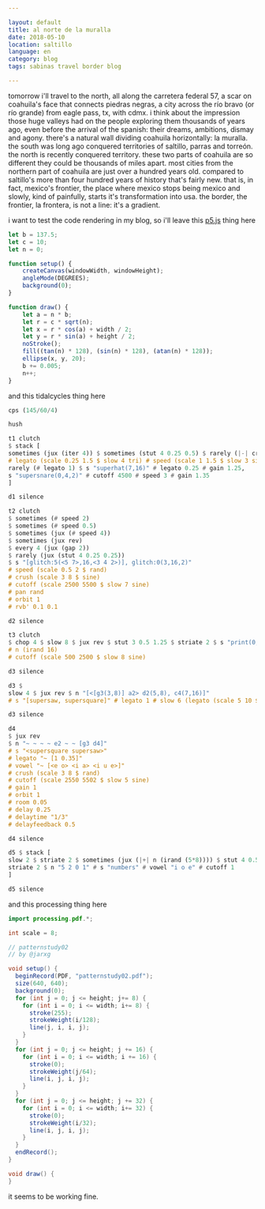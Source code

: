 ```yaml
---

layout: default
title: al norte de la muralla
date: 2018-05-10
location: saltillo
language: en
category: blog
tags: sabinas travel border blog

---
```


tomorrow i'll travel to the north, all along the carretera federal 57, a scar on coahuila's face that connects piedras negras, a city across the río bravo (or río grande) from eagle pass, tx, with cdmx. i think about the impression those huge valleys had on the people exploring them thousands of years ago, even before the arrival of the spanish: their dreams, ambitions, dismay and agony. there's a natural wall dividing coahuila horizontally: la muralla. the south was long ago conquered territories of saltillo, parras and torreón. the north is recently conquered territory. these two parts of coahuila are so different they could be thousands of miles apart. most cities from the northern part of coahuila are just over a hundred years old. compared to saltillo's more than four hundred years of history that's fairly new. that is, in fact, mexico's frontier, the place where mexico stops being mexico and slowly, kind of painfully, starts it's transformation into usa. the border, the frontier, la frontera, is not a line: it's a gradient.

i want to test the code rendering in my blog, so i'll leave this [p5.js](https://p5js.org/) thing here

```js
let b = 137.5;
let c = 10;
let n = 0;

function setup() {
    createCanvas(windowWidth, windowHeight);
    angleMode(DEGREES);
    background(0);
}

function draw() {
    let a = n * b;
    let r = c * sqrt(n);
    let x = r * cos(a) + width / 2;
    let y = r * sin(a) + height / 2;
    noStroke();
    fill((tan(n) * 128), (sin(n) * 128), (atan(n) * 128));
    ellipse(x, y, 20);
    b += 0.005;
    n++;
}
```

and this tidalcycles thing here

```haskell
cps (145/60/4)

hush

t1 clutch
$ stack [
sometimes (jux (iter 4)) $ sometimes (stut 4 0.25 0.5) $ rarely (|-| crush (irand 4)) $ sometimes (jux rev) $ s "emu(5,16)"
# legato (scale 0.25 1.5 $ slow 4 tri) # speed (scale 1 1.5 $ slow 3 sine) # crush 7 # cutoff 4500 # gain 1.5,
rarely (# legato 1) $ s "superhat(7,16)" # legato 0.25 # gain 1.25,
s "supersnare(0,4,2)" # cutoff 4500 # speed 3 # gain 1.35
]

d1 silence

t2 clutch
$ sometimes (# speed 2)
$ sometimes (# speed 0.5)
$ sometimes (jux (# speed 4))
$ sometimes (jux rev)
$ every 4 (jux (gap 2))
$ rarely (jux (stut 4 0.25 0.25))
$ s "[glitch:5(<5 7>,16,<3 4 2>)], glitch:0(3,16,2)"
# speed (scale 0.5 2 $ rand)
# crush (scale 3 8 $ sine)
# cutoff (scale 2500 5500 $ slow 7 sine)
# pan rand
# orbit 1
# rvb' 0.1 0.1

d2 silence

t3 clutch
$ chop 4 $ slow 8 $ jux rev $ stut 3 0.5 1.25 $ striate 2 $ s "print(0,16)"
# n (irand 16)
# cutoff (scale 500 2500 $ slow 8 sine)

d3 silence

d3 $
slow 4 $ jux rev $ n "[<[g3(3,8)] a2> d2(5,8), c4(7,16)]"
# s "[supersaw, supersquare]" # legato 1 # slow 6 (legato (scale 5 10 $ slow 10 sine)) # slow 8 (crush (scale 2 5 $ sine)) # slow 4 (lpf' (scale 5 150 $ slow 7 sine) 0) # gain 0.75

d3 silence

d4
$ jux rev
$ n "~ ~ ~ ~ e2 ~ ~ [g3 d4]"
# s "<supersquare supersaw>"
# legato "~ [1 0.35]"
# vowel "~ [<e o> <i a> <i u e>]"
# crush (scale 3 8 $ rand)
# cutoff (scale 2550 5502 $ slow 5 sine)
# gain 1
# orbit 1
# room 0.05
# delay 0.25
# delaytime "1/3"
# delayfeedback 0.5

d4 silence

d5 $ stack [
slow 2 $ striate 2 $ sometimes (jux (|+| n (irand (5*8)))) $ stut 4 0.5 1.05 $ n "{<5 0> 5 <5 ~> <~ 2 5> <5 0 ~ 3> <5 ~> <~ 2 3> <5 3> <~ 1> <5 0 ~> <5 ~>   <3 ~ 4 1 ~>}%8" # s "arpy" # legato 1 # slow 2 (cutoff (scale 50 500 sine)),
striate 2 $ n "5 2 0 1" # s "numbers" # vowel "i o e" # cutoff 1
]

d5 silence
```

and this processing thing here

```java
import processing.pdf.*;

int scale = 8;

// patternstudy02
// by @jarxg

void setup() {
  beginRecord(PDF, "patternstudy02.pdf");
  size(640, 640);
  background(0);
  for (int j = 0; j <= height; j+= 8) {
    for (int i = 0; i <= width; i+= 8) {
      stroke(255);
      strokeWeight(i/128);
      line(j, i, i, j);
    }
  }
  for (int j = 0; j <= height; j += 16) {
    for (int i = 0; i <= width; i += 16) {
      stroke(0);
      strokeWeight(j/64);
      line(i, j, i, j);
    }
  }
  for (int j = 0; j <= height; j += 32) {
    for (int i = 0; i <= width; i+= 32) {
      stroke(0);
      strokeWeight(i/32);
      line(i, j, i, j);
    }
  }
  endRecord();
}

void draw() {
}
```

it seems to be working fine.